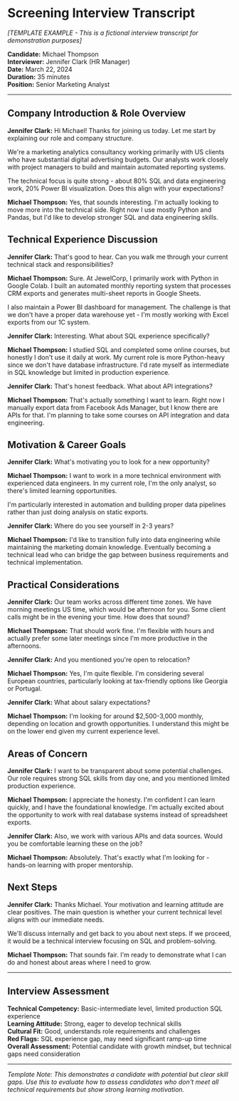 # Screening Interview Transcript
*[TEMPLATE EXAMPLE - This is a fictional interview transcript for demonstration purposes]*

**Candidate:** Michael Thompson  
**Interviewer:** Jennifer Clark (HR Manager)  
**Date:** March 22, 2024  
**Duration:** 35 minutes  
**Position:** Senior Marketing Analyst

---

## Company Introduction & Role Overview

**Jennifer Clark:** Hi Michael! Thanks for joining us today. Let me start by explaining our role and company structure.

We're a marketing analytics consultancy working primarily with US clients who have substantial digital advertising budgets. Our analysts work closely with project managers to build and maintain automated reporting systems.

The technical focus is quite strong - about 80% SQL and data engineering work, 20% Power BI visualization. Does this align with your expectations?

**Michael Thompson:** Yes, that sounds interesting. I'm actually looking to move more into the technical side. Right now I use mostly Python and Pandas, but I'd like to develop stronger SQL and data engineering skills.

## Technical Experience Discussion

**Jennifer Clark:** That's good to hear. Can you walk me through your current technical stack and responsibilities?

**Michael Thompson:** Sure. At JewelCorp, I primarily work with Python in Google Colab. I built an automated monthly reporting system that processes CRM exports and generates multi-sheet reports in Google Sheets.

I also maintain a Power BI dashboard for management. The challenge is that we don't have a proper data warehouse yet - I'm mostly working with Excel exports from our 1C system.

**Jennifer Clark:** Interesting. What about SQL experience specifically?

**Michael Thompson:** I studied SQL and completed some online courses, but honestly I don't use it daily at work. My current role is more Python-heavy since we don't have database infrastructure. I'd rate myself as intermediate in SQL knowledge but limited in production experience.

**Jennifer Clark:** That's honest feedback. What about API integrations?

**Michael Thompson:** That's actually something I want to learn. Right now I manually export data from Facebook Ads Manager, but I know there are APIs for that. I'm planning to take some courses on API integration and data engineering.

## Motivation & Career Goals

**Jennifer Clark:** What's motivating you to look for a new opportunity?

**Michael Thompson:** I want to work in a more technical environment with experienced data engineers. In my current role, I'm the only analyst, so there's limited learning opportunities.

I'm particularly interested in automation and building proper data pipelines rather than just doing analysis on static exports.

**Jennifer Clark:** Where do you see yourself in 2-3 years?

**Michael Thompson:** I'd like to transition fully into data engineering while maintaining the marketing domain knowledge. Eventually becoming a technical lead who can bridge the gap between business requirements and technical implementation.

## Practical Considerations

**Jennifer Clark:** Our team works across different time zones. We have morning meetings US time, which would be afternoon for you. Some client calls might be in the evening your time. How does that sound?

**Michael Thompson:** That should work fine. I'm flexible with hours and actually prefer some later meetings since I'm more productive in the afternoons.

**Jennifer Clark:** And you mentioned you're open to relocation?

**Michael Thompson:** Yes, I'm quite flexible. I'm considering several European countries, particularly looking at tax-friendly options like Georgia or Portugal.

**Jennifer Clark:** What about salary expectations?

**Michael Thompson:** I'm looking for around $2,500-3,000 monthly, depending on location and growth opportunities. I understand this might be on the lower end given my current experience level.

## Areas of Concern

**Jennifer Clark:** I want to be transparent about some potential challenges. Our role requires strong SQL skills from day one, and you mentioned limited production experience.

**Michael Thompson:** I appreciate the honesty. I'm confident I can learn quickly, and I have the foundational knowledge. I'm actually excited about the opportunity to work with real database systems instead of spreadsheet exports.

**Jennifer Clark:** Also, we work with various APIs and data sources. Would you be comfortable learning these on the job?

**Michael Thompson:** Absolutely. That's exactly what I'm looking for - hands-on learning with proper mentorship.

## Next Steps

**Jennifer Clark:** Thanks Michael. Your motivation and learning attitude are clear positives. The main question is whether your current technical level aligns with our immediate needs.

We'll discuss internally and get back to you about next steps. If we proceed, it would be a technical interview focusing on SQL and problem-solving.

**Michael Thompson:** That sounds fair. I'm ready to demonstrate what I can do and honest about areas where I need to grow.

---

## Interview Assessment

**Technical Competency:** Basic-intermediate level, limited production SQL experience  
**Learning Attitude:** Strong, eager to develop technical skills  
**Cultural Fit:** Good, understands role requirements and challenges  
**Red Flags:** SQL experience gap, may need significant ramp-up time  
**Overall Assessment:** Potential candidate with growth mindset, but technical gaps need consideration

---

*Template Note: This demonstrates a candidate with potential but clear skill gaps. Use this to evaluate how to assess candidates who don't meet all technical requirements but show strong learning motivation.*
